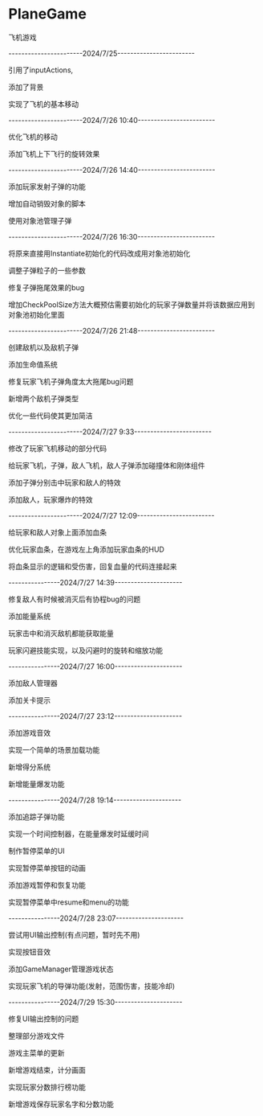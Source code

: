 # PlaneGame
飞机游戏

-----------------------2024/7/25------------------------

引用了inputActions,

添加了背景

实现了飞机的基本移动

-----------------------2024/7/26 10:40------------------------

优化飞机的移动

添加飞机上下飞行的旋转效果

-----------------------2024/7/26 14:40------------------------

添加玩家发射子弹的功能

增加自动销毁对象的脚本

使用对象池管理子弹

-----------------------2024/7/26 16:30------------------------

将原来直接用Instantiate初始化的代码改成用对象池初始化

调整子弹粒子的一些参数

修复子弹拖尾效果的bug

增加CheckPoolSize方法大概预估需要初始化的玩家子弹数量并将该数据应用到对象池初始化里面

-----------------------2024/7/26 21:48------------------------

创建敌机以及敌机子弹

添加生命值系统

修复玩家飞机子弹角度太大拖尾bug问题

新增两个敌机子弹类型

优化一些代码使其更加简洁

-----------------------2024/7/27 9:33------------------------

修改了玩家飞机移动的部分代码

给玩家飞机，子弹，敌人飞机，敌人子弹添加碰撞体和刚体组件

添加子弹分别击中玩家和敌人的特效

添加敌人，玩家爆炸的特效

-----------------------2024/7/27 12:09------------------------

给玩家和敌人对象上面添加血条

优化玩家血条，在游戏左上角添加玩家血条的HUD

将血条显示的逻辑和受伤害，回复血量的代码连接起来

----------------2024/7/27 14:39---------------------

修复敌人有时候被消灭后有协程bug的问题

添加能量系统

玩家击中和消灭敌机都能获取能量

玩家闪避技能实现，以及闪避时的旋转和缩放功能

----------------2024/7/27 16:00---------------------

添加敌人管理器

添加关卡提示

----------------2024/7/27 23:12---------------------

添加游戏音效

实现一个简单的场景加载功能

新增得分系统

新增能量爆发功能

----------------2024/7/28 19:14---------------------

添加追踪子弹功能

实现一个时间控制器，在能量爆发时延缓时间

制作暂停菜单的UI

实现暂停菜单按钮的动画

添加游戏暂停和恢复功能

实现暂停菜单中resume和menu的功能

----------------2024/7/28 23:07---------------------

尝试用UI输出控制(有点问题，暂时先不用)

实现按钮音效

添加GameManager管理游戏状态

实现玩家飞机的导弹功能(发射，范围伤害，技能冷却)

----------------2024/7/29 15:30---------------------

修复UI输出控制的问题

整理部分游戏文件

游戏主菜单的更新

新增游戏结束，计分画面

实现玩家分数排行榜功能

新增游戏保存玩家名字和分数功能